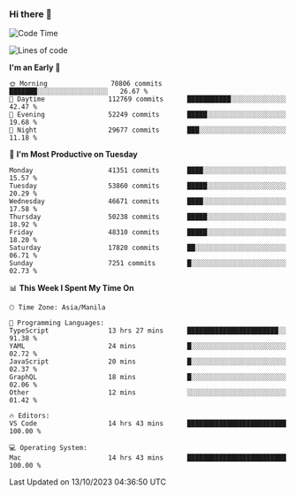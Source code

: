 ### Hi there 👋

<!--START_SECTION:waka-->
![Code Time](http://img.shields.io/badge/Code%20Time-4%2C421%20hrs%2059%20mins-blue)

![Lines of code](https://img.shields.io/badge/From%20Hello%20World%20I%27ve%20Written-104.8%20million%20lines%20of%20code-blue)

**I'm an Early 🐤** 

```text
🌞 Morning                70806 commits       ███████░░░░░░░░░░░░░░░░░░   26.67 % 
🌆 Daytime                112769 commits      ███████████░░░░░░░░░░░░░░   42.47 % 
🌃 Evening                52249 commits       █████░░░░░░░░░░░░░░░░░░░░   19.68 % 
🌙 Night                  29677 commits       ███░░░░░░░░░░░░░░░░░░░░░░   11.18 % 
```
📅 **I'm Most Productive on Tuesday** 

```text
Monday                   41351 commits       ████░░░░░░░░░░░░░░░░░░░░░   15.57 % 
Tuesday                  53860 commits       █████░░░░░░░░░░░░░░░░░░░░   20.29 % 
Wednesday                46671 commits       ████░░░░░░░░░░░░░░░░░░░░░   17.58 % 
Thursday                 50238 commits       █████░░░░░░░░░░░░░░░░░░░░   18.92 % 
Friday                   48310 commits       █████░░░░░░░░░░░░░░░░░░░░   18.20 % 
Saturday                 17820 commits       ██░░░░░░░░░░░░░░░░░░░░░░░   06.71 % 
Sunday                   7251 commits        █░░░░░░░░░░░░░░░░░░░░░░░░   02.73 % 
```


📊 **This Week I Spent My Time On** 

```text
🕑︎ Time Zone: Asia/Manila

💬 Programming Languages: 
TypeScript               13 hrs 27 mins      ███████████████████████░░   91.38 % 
YAML                     24 mins             █░░░░░░░░░░░░░░░░░░░░░░░░   02.72 % 
JavaScript               20 mins             █░░░░░░░░░░░░░░░░░░░░░░░░   02.37 % 
GraphQL                  18 mins             █░░░░░░░░░░░░░░░░░░░░░░░░   02.06 % 
Other                    12 mins             ░░░░░░░░░░░░░░░░░░░░░░░░░   01.42 % 

🔥 Editors: 
VS Code                  14 hrs 43 mins      █████████████████████████   100.00 % 

💻 Operating System: 
Mac                      14 hrs 43 mins      █████████████████████████   100.00 % 
```


 Last Updated on 13/10/2023 04:36:50 UTC
<!--END_SECTION:waka-->


<!--
**rad182/rad182** is a ✨ _special_ ✨ repository because its `README.md` (this file) appears on your GitHub profile.

Here are some ideas to get you started:

- 🔭 I’m currently working on ...
- 🌱 I’m currently learning ...
- 👯 I’m looking to collaborate on ...
- 🤔 I’m looking for help with ...
- 💬 Ask me about ...
- 📫 How to reach me: ...
- 😄 Pronouns: ...
- ⚡ Fun fact: ...
-->
